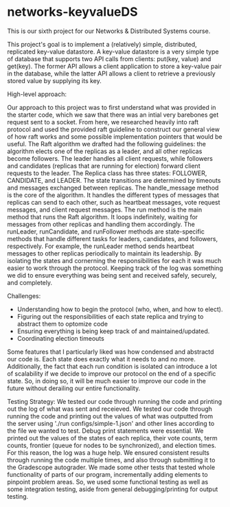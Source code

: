 # networks-keyvalueDS
This is our sixth project for our Networks & Distributed Systems course.

This project's goal is to implement a (relatively) simple, distributed, replicated key-value datastore. A key-value datastore is a very simple type of database that supports two API calls from clients: put(key, value) and get(key). The former API allows a client application to store a key-value pair in the database, while the latter API allows a client to retrieve a previously stored value by supplying its key.

High-level approach:

Our approach to this project was to first understand what was provided in the starter code, which we saw that there was an intial very barebones get request sent to a socket. From here, we researched heavily into raft protocol and used the provided raft guideline to construct our general view of how raft works and some possible implementation pointers that would be useful. The Raft algorithm we drafted had the following guidelines: the algorithm elects one of the replicas as a leader, and all other replicas become followers. The leader handles all client requests, while followers and candidates (replicas that are running for election) forward client requests to the leader. The Replica class has three states: FOLLOWER, CANDIDATE, and LEADER. The state transitions are determined by timeouts and messages exchanged between replicas. The handle_message method is the core of the algorithm. It handles the different types of messages that replicas can send to each other, such as heartbeat messages, vote request messages, and client request messages. The run method is the main method that runs the Raft algorithm. It loops indefinitely, waiting for messages from other replicas and handling them accordingly. The runLeader, runCandidate, and runFollower methods are state-specific methods that handle different tasks for leaders, candidates, and followers, respectively. For example, the runLeader method sends heartbeat messages to other replicas periodically to maintain its leadership. By isolating the states and cornerning the responsibilities for each it was much easier to work through the protocol. Keeping track of the log was something we did to ensure everything was being sent and received safely, securely, and completely.


Challenges:
  - Understanding how to begin the protocol (who, when, and how to elect).
  - Figuring out the responsibilities of each state replica and trying to abstract them to optomize code
  - Ensuring everything is being keep track of and maintained/updated.
  - Coordinating election timeouts
  
  
Some features that I particularly liked was how condensed and abstractd our code is. Each state does exactly what it needs to and no more. Additionally, the fact that each run condition is isolated can introduce a lot of scalability if we decide to improve our protocol on the end of a specific state. So, in doing so, it will be much easier to improve our code in the future without derailing our entire functionality.
  
Testing Strategy: We tested our code through running the code and printing out the log of what was sent and receieved.  We tested our code through running the code and printing out the values of what was outputted from the server using './run configs/simple-1.json' and other lines according to the file we wanted to test. Debug print statements were essential. We printed out the values of the states of each replica, their vote counts, term counts, frontier (queue for nodes to be synchronized), and election times. For this reason, the log was a huge help. We ensured consistent results through running the code multiple times, and also through submitting it to the Gradescope autograder. We made some other tests that tested whole functionality of parts of our program, incrementally adding elements to pinpoint problem areas. So, we used some functional testing as well as some integration testing, aside from general debugging/printing for output testing.

